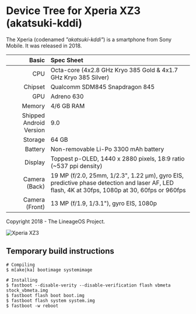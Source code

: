 # Device Tree for Xperia XZ3 (akatsuki-kddi)
The Xperia (codenamed _"akatsuki-kddi"_) is a smartphone from Sony Mobile.
It was released in 2018.

| Basic                   | Spec Sheet                                                                                                                     |
| -----------------------:|:------------------------------------------------------------------------------------------------------------------------------ |
| CPU                     | Octa-core (4x2.8 GHz Kryo 385 Gold & 4x1.7 GHz Kryo 385 Silver)                                                                |
| Chipset                 | Qualcomm SDM845 Snapdragon 845                                                                                                 |
| GPU                     | Adreno 630                                                                                                                     |
| Memory                  | 4/6 GB RAM                                                                                                                     |
| Shipped Android Version | 9.0                                                                                                                            |
| Storage                 | 64 GB                                                                                                                  |
| Battery                 | Non-removable Li-Po 3300 mAh battery                                                                                           |
| Display                 | Toppest p-OLED, 1440 x 2880 pixels, 18:9 ratio (~537 ppi density)                                                                |
| Camera (Back)           | 19 MP (f/2.0, 25mm, 1/2.3", 1.22 µm), gyro EIS, predictive phase detection and laser AF, LED flash, 4K at 30fps, 1080p at 30, 60fps or 960fps |
| Camera (Front)          | 13 MP (f/1.9, 1/3.1"), gyro EIS, 1080p                                                                    |

Copyright 2018 - The LineageOS Project.

![Xperia XZ3](https://fdn2.gsmarena.com/vv/pics/sony/sony-xperia-xz3-1.jpg "Xperia XZ3")


## Temporary build instructions

```
# Compiling
$ m[ake|ka] bootimage systemimage

# Installing
$ fastboot --disable-verity --disable-verification flash vbmeta stock_vbmeta.img
$ fastboot flash boot boot.img
$ fastboot flash system system.img
$ fastboot -w reboot
```

